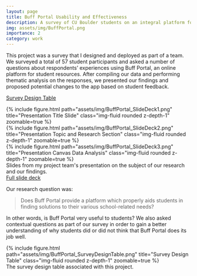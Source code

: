 ```yaml
---
layout: page
title: Buff Portal Usability and Effectiveness
description: A survey of CU Boulder students on an integral platform for student resources
img: assets/img/BuffPortal.png
importance: 2
category: work
---
```


This project was a survey that I designed and deployed as part of a team. We surveyed a total of 57 student participants and asked a number of questions about respondents’ experiences using Buff Portal, an online platform for student resources. After compiling our data and performing thematic analysis on the responses, we presented our findings and proposed potential changes to the app based on student feedback.

<a href="/assets/pdf/BuffPortal_SurveyDesignTable.pdf">Survey Design Table</a>

<div class="row">
    <div class="col-sm mt-3 mt-md-0">
        {% include figure.html path="assets/img/BuffPortal_SlideDeck1.png" title="Presentation Title Slide" class="img-fluid rounded z-depth-1" zoomable=true %}
    </div>
    <div class="col-sm mt-3 mt-md-0">
        {% include figure.html path="assets/img/BuffPortal_SlideDeck2.png" title="Presentation Topic and Research Section" class="img-fluid rounded z-depth-1" zoomable=true %}
    </div>
    <div class="col-sm mt-3 mt-md-0">
        {% include figure.html path="assets/img/BuffPortal_SlideDeck3.png" title="Presentation Canvas Data Analysis" class="img-fluid rounded z-depth-1" zoomable=true %}
    </div>
</div>
<div class="caption">
    Slides from my project team's presentation on the subject of our research and our findings. 
</div>
 <a href="/assets/pdf/BuffPortal_SurveyReportSlides.pdf">Full slide deck</a>
 
Our research question was:

> Does Buff Portal provide a platform which properly aids students in finding solutions to their various school-related needs?

In other words, is Buff Portal very useful to students? We also asked contextual questions as part of our survey in order to gain a better understanding of why students did or did not think that Buff Portal does its job well.

<div class="row">
    <div class="col-sm mt-3 mt-md-0">
        {% include figure.html path="assets/img/BuffPortal_SurveyDesignTable.png" title="Survey Design Table" class="img-fluid rounded z-depth-1" zoomable=true %}
    </div>
</div>
<div class="caption">
    The survey design table associated with this project.
</div>
